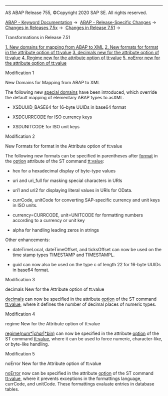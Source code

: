   

* * *

AS ABAP Release 755, ©Copyright 2020 SAP SE. All rights reserved.

[ABAP - Keyword Documentation](https://help.sap.com/doc/abapdocu_755_index_htm/7.55/en-US/abenabap.htm) →  [ABAP - Release-Specific Changes](https://help.sap.com/doc/abapdocu_755_index_htm/7.55/en-US/abennews.htm) →  [Changes in Releases 7.5x](https://help.sap.com/doc/abapdocu_755_index_htm/7.55/en-US/abennews-75.htm) →  [Changes in Release 7.51](https://help.sap.com/doc/abapdocu_755_index_htm/7.55/en-US/abennews-751.htm) → 

Transformations in Release 7.51

[1\. New domains for mapping from ABAP to XML](#!ABAP_MODIFICATION_1@1@)
[2\. New formats for format in the attribute option of tt:value](#!ABAP_MODIFICATION_2@2@)
[3\. decimals new for the attribute option of tt:value](#!ABAP_MODIFICATION_3@3@)
[4\. Regime new for the attribute option of tt:value](#!ABAP_MODIFICATION_4@4@)
[5\. noError new for the attribute option of tt:value](#!ABAP_MODIFICATION_5@5@)

Modification 1

New Domains for Mapping from ABAP to XML

The following new [special domains](https://help.sap.com/doc/abapdocu_755_index_htm/7.55/en-US/abenabap_xslt_asxml_schema.htm) have been introduced, which override the default mapping of elementary ABAP types to asXML.

-   XSDUUID\_BASE64 for 16-byte UUIDs in base64 format

-   XSDCURRCODE for ISO currency keys

-   XSDUNITCODE for ISO unit keys
    

Modification 2

New Formats for format in the Attribute option of tt:value

The following new formats can be specified in parentheses after [format](https://help.sap.com/doc/abapdocu_755_index_htm/7.55/en-US/abenst_option_format.htm) in the [option](https://help.sap.com/doc/abapdocu_755_index_htm/7.55/en-US/abenst_option.htm) attribute of the ST command [tt:value](https://help.sap.com/doc/abapdocu_755_index_htm/7.55/en-US/abenst_tt_value_elementary.htm):

-   hex for a hexadecimal display of byte-type values

-   uri and uri\_full for masking special characters in URIs

-   uri1 and uri2 for displaying literal values in URIs for OData.

-   currCode, unitCode for converting SAP-specific currency and unit keys in ISO units.

-   currency=CURRCODE, unit=UNITCODE for formatting numbers according to a currency or unit key

-   alpha for handling leading zeros in strings

Other enhancements:

-   dateTimeLocal, dateTimeOffset, and ticksOffset can now be used on the time stamp types TIMESTAMP and TIMESTAMPL.

-   guid can now also be used on the type c of length 22 for 16-byte UUIDs in base64 format.
    

Modification 3

decimals New for the Attribute option of tt:value

[decimals](https://help.sap.com/doc/abapdocu_755_index_htm/7.55/en-US/abenst_option_format.htm) can now be specified in the attribute [option](https://help.sap.com/doc/abapdocu_755_index_htm/7.55/en-US/abenst_option.htm) of the ST command [tt:value](https://help.sap.com/doc/abapdocu_755_index_htm/7.55/en-US/abenst_tt_value_elementary.htm), where it defines the number of decimal places of numeric types.

Modification 4

regime New for the Attribute option of tt:value

[regime(num*|*char*|*bin)](https://help.sap.com/doc/abapdocu_755_index_htm/7.55/en-US/abenst_option_format.htm) can now be specified in the attribute [option](https://help.sap.com/doc/abapdocu_755_index_htm/7.55/en-US/abenst_option.htm) of the ST command [tt:value](https://help.sap.com/doc/abapdocu_755_index_htm/7.55/en-US/abenst_tt_value_elementary.htm), where it can be used to force numeric, character-like, or byte-like handling.

Modification 5

noError New for the Attribute option of tt:value

[noError](https://help.sap.com/doc/abapdocu_755_index_htm/7.55/en-US/abenst_option_format.htm) now can be specified in the attribute [option](https://help.sap.com/doc/abapdocu_755_index_htm/7.55/en-US/abenst_option.htm) of the ST command [tt:value](https://help.sap.com/doc/abapdocu_755_index_htm/7.55/en-US/abenst_tt_value_elementary.htm), where it prevents exceptions in the formattings language, currCode, and unitCode. These formattings evaluate entries in database tables.